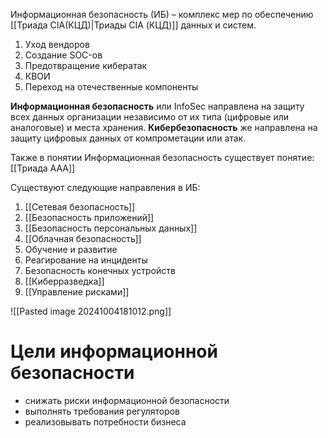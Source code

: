 Информационная безопасность (ИБ) – комплекс мер по обеспечению [[Триада CIA(КЦД)|Триады CIA (КЦД)]] данных и систем.
1) Уход вендоров
2) Создание SOC-ов
3) Предотвращение кибератак
4) КВОИ
5) Переход на отечественные компоненты

**Информационная безопасность** или InfoSec направлена на защиту всех данных организации независимо от их типа (цифровые или аналоговые) и места хранения. **Кибербезопасность** же направлена на защиту цифровых данных от компрометации или атак.

Также в понятии Информационная безопасность существует понятие: [[Триада AAA]]

Существуют следующие  направления в ИБ:
1) [[Сетевая безопасность]]
2) [[Безопасность приложений]]
3) [[Безопасность персональных данных]]
4) [[Облачная безопасность]]
5) Обучение и развитие
6) Реагирование на инциденты
7) Безопасность конечных устройств
8) [[Киберразведка]]
9) [[Управление рисками]]

![[Pasted image 20241004181012.png]]


# Цели информационной безопасности

- снижать риски информационной безопасности
- выполнять требования регуляторов
- реализовывать потребности бизнеса